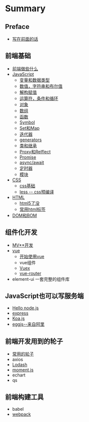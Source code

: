 # Summary

## Preface

* [写在前面的话](README.md)

## 前端基础

* [前端做些什么](chapter1.md)
* [JavaScript](javascriptru-ge-men.md)
  * [变量和数据类型](javascriptru-ge-men/bian-liang-he-shu-ju-lei-xing.md)
  * [数值，字符串和布尔值](javascriptru-ge-men/shu-zhi-he-zi-fu-chuan.md)
  * [解构赋值](javascriptru-ge-men/jie-gou-fu-zhi.md)
  * [运算符，条件和循环](javascriptru-ge-men/tiao-jian-he-xun-huan.md)
  * [对象](javascriptru-ge-men/dui-xiang.md)
  * [数组](javascriptru-ge-men/shu-zu.md)
  * [函数](javascriptru-ge-men/han-shu.md)
  * [Symbol](javascriptru-ge-men/symbo.md)
  * [Set和Map](javascriptru-ge-men/sethe-map.md)
  * [迭代器](javascriptru-ge-men/iterator.md)
  * [generators](javascriptru-ge-men/generators.md)
  * [类和继承](javascriptru-ge-men/lei.md)
  * [Proxy和Relflect](javascriptru-ge-men/proxyhe-relflect.md)
  * [Promise](javascriptru-ge-men/promise.md)
  * [async/await](javascriptru-ge-men/asyncawait.md)
  * [定时器](javascriptru-ge-men/ding-shi-qi.md)
  * [模块](javascriptru-ge-men/mo-kuai.md)
* [CSS](css.md)
  * [css基础](css/cssji-chu.md)
  * [less -- css预编译](css/less-cssyu-bian-yi.md)
* [HTML](chapter1/html.md)
  * [html5了没](chapter1/html/html5le-mei.md)
  * [常用html标签](chapter1/html/chang-yong-html-biao-qian.md)
* [DOM和BOM](domhe-bom.md)

## 组件化开发

* [MV\*\*开发](zu-jian-hua-kai-fa/mvkai-fa.md)
* [vue](zu-jian-hua-kai-fa/vueji-chu.md)
  * [开始使用vue](zu-jian-hua-kai-fa/vueji-chu/kai-shi-shi-yong-vue.md)
  * vue组件
  * [Vuex](zu-jian-hua-kai-fa/vuex.md)
  * [vue-router](zu-jian-hua-kai-fa/vue-router.md)
* element-ui 一套完整的组件库

## JavaScript也可以写服务端

* [Hello node.js](javascriptye-ke-yi-xie-fu-wu-duan/nodejsle-mei.md)
* [express](javascriptye-ke-yi-xie-fu-wu-duan/express.md)
* [Koa.js](javascriptye-ke-yi-xie-fu-wu-duan/koajs.md)
* [eggjs--来自阿里](javascriptye-ke-yi-xie-fu-wu-duan/eggjslai-zi-a-li.md)

## 前端开发用到的轮子

* [常用的轮子](qian-duan-kai-fa-yong-dao-de-lun-zi/chang-yong-de-lun-zi.md)
* axios
* [Lodash](qian-duan-kai-fa-yong-dao-de-lun-zi/lodash.md)
* [moment.js](qian-duan-kai-fa-yong-dao-de-lun-zi/momentjs.md)
* echart
* qs

## 前端构建工具

* babel
* [webpack](qian-duan-gou-jian-gong-ju/webpack.md)

